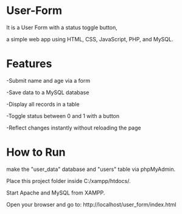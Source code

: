 # User-Form
It is a User Form with a status toggle button, 

a simple web app using HTML, CSS, JavaScript, PHP, and MySQL.

# Features
-Submit name and age via a form

-Save data to a MySQL database

-Display all records in a table

-Toggle status between 0 and 1 with a button

-Reflect changes instantly without reloading the page
# How to Run
make the "user_data" database and "users" table via phpMyAdmin.

Place this project folder inside C:/xampp/htdocs/.

Start Apache and MySQL from XAMPP.

Open your browser and go to:
http://localhost/user_form/index.html

